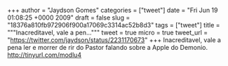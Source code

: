 
+++
author = "Jaydson Gomes"
categories = ["tweet"]
date = "Fri Jun 19 01:08:25 +0000 2009"
draft = false
slug = "18376a810fb972906f900a17069c3314ac52b8d3"
tags = ["tweet"]
title = """Inacreditavel, vale a pen..."""
tweet = true
micro = true
tweet_url = "https://twitter.com/jaydson/status/2231170673"
+++
Inacreditavel, vale a pena ler e morrer de rir do Pastor falando sobre a Apple do Demonio. http://tinyurl.com/modlu4
